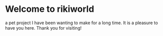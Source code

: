 # Welcome to rikiworld

a pet project I have been wanting to make for a long time. It is a pleasure to have you here. Thank you for visiting!
